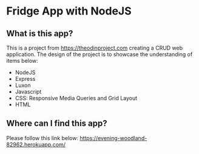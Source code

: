 # Fridge App with NodeJS

## What is this app?

This is a project from https://theodinproject.com creating a CRUD web application. The design of the project is to showcase the understanding of items below:

- NodeJS
- Express
- Luxon
- Javascript
- CSS: Responsive Media Queries and Grid Layout
- HTML

## Where can I find this app?

Please follow this link below:
https://evening-woodland-82962.herokuapp.com/
